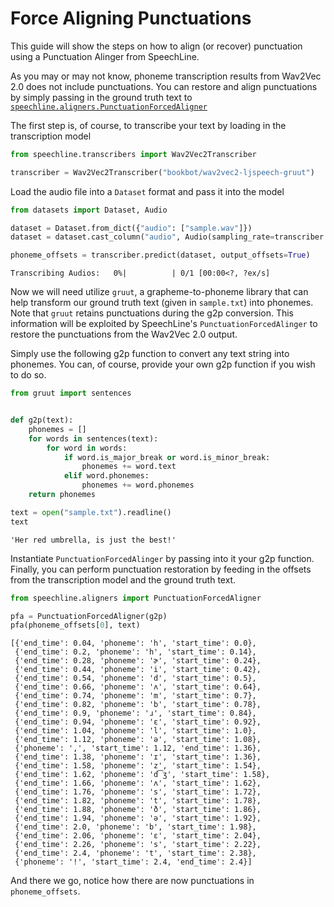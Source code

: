 # Force Aligning Punctuations

This guide will show the steps on how to align (or recover) punctuation using a Punctuation Alinger from SpeechLine. 

As you may or may not know, phoneme transcription results from Wav2Vec 2.0 does not include punctuations. You can restore and align punctuations by simply passing in the ground truth text to [`speechline.aligners.PunctuationForcedAligner`](../../reference/aligners/punctuation_forced_aligner)

The first step is, of course, to transcribe your text by loading in the transcription model


```python
from speechline.transcribers import Wav2Vec2Transcriber

transcriber = Wav2Vec2Transcriber("bookbot/wav2vec2-ljspeech-gruut")
```

Load the audio file into a `Dataset` format and pass it into the model


```python
from datasets import Dataset, Audio

dataset = Dataset.from_dict({"audio": ["sample.wav"]})
dataset = dataset.cast_column("audio", Audio(sampling_rate=transcriber.sampling_rate))
```


```python
phoneme_offsets = transcriber.predict(dataset, output_offsets=True)
```


    Transcribing Audios:   0%|          | 0/1 [00:00<?, ?ex/s]


Now we will need utilize `gruut`, a grapheme-to-phoneme library that can help transform our ground truth text (given in `sample.txt`) into phonemes. Note that `gruut` retains punctuations during the g2p conversion. This information will be exploited by SpeechLine's `PunctuationForcedAlinger` to restore the punctuations from the Wav2Vec 2.0 output.

Simply use the following g2p function to convert any text string into phonemes. You can, of course, provide your own g2p function if you wish to do so.


```python
from gruut import sentences


def g2p(text):
    phonemes = []
    for words in sentences(text):
        for word in words:
            if word.is_major_break or word.is_minor_break:
                phonemes += word.text
            elif word.phonemes:
                phonemes += word.phonemes
    return phonemes
```


```python
text = open("sample.txt").readline()
text
```




    'Her red umbrella, is just the best!'



Instantiate `PunctuationForcedAlinger` by passing into it your g2p function. Finally, you can perform punctuation restoration by feeding in the offsets from the transcription model and the ground truth text.


```python
from speechline.aligners import PunctuationForcedAligner

pfa = PunctuationForcedAligner(g2p)
pfa(phoneme_offsets[0], text)
```




    [{'end_time': 0.04, 'phoneme': 'h', 'start_time': 0.0},
     {'end_time': 0.2, 'phoneme': 'h', 'start_time': 0.14},
     {'end_time': 0.28, 'phoneme': 'ɚ', 'start_time': 0.24},
     {'end_time': 0.44, 'phoneme': 'i', 'start_time': 0.42},
     {'end_time': 0.54, 'phoneme': 'd', 'start_time': 0.5},
     {'end_time': 0.66, 'phoneme': 'ʌ', 'start_time': 0.64},
     {'end_time': 0.74, 'phoneme': 'm', 'start_time': 0.7},
     {'end_time': 0.82, 'phoneme': 'b', 'start_time': 0.78},
     {'end_time': 0.9, 'phoneme': 'ɹ', 'start_time': 0.84},
     {'end_time': 0.94, 'phoneme': 'ɛ', 'start_time': 0.92},
     {'end_time': 1.04, 'phoneme': 'l', 'start_time': 1.0},
     {'end_time': 1.12, 'phoneme': 'ə', 'start_time': 1.08},
     {'phoneme': ',', 'start_time': 1.12, 'end_time': 1.36},
     {'end_time': 1.38, 'phoneme': 'ɪ', 'start_time': 1.36},
     {'end_time': 1.58, 'phoneme': 'z', 'start_time': 1.54},
     {'end_time': 1.62, 'phoneme': 'd͡ʒ', 'start_time': 1.58},
     {'end_time': 1.66, 'phoneme': 'ʌ', 'start_time': 1.62},
     {'end_time': 1.76, 'phoneme': 's', 'start_time': 1.72},
     {'end_time': 1.82, 'phoneme': 't', 'start_time': 1.78},
     {'end_time': 1.88, 'phoneme': 'ð', 'start_time': 1.86},
     {'end_time': 1.94, 'phoneme': 'ə', 'start_time': 1.92},
     {'end_time': 2.0, 'phoneme': 'b', 'start_time': 1.98},
     {'end_time': 2.06, 'phoneme': 'ɛ', 'start_time': 2.04},
     {'end_time': 2.26, 'phoneme': 's', 'start_time': 2.22},
     {'end_time': 2.4, 'phoneme': 't', 'start_time': 2.38},
     {'phoneme': '!', 'start_time': 2.4, 'end_time': 2.4}]



And there we go, notice how there are now punctuations in `phoneme_offsets`.
